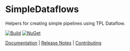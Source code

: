 # SimpleDataflows

Helpers for creating simple pipelines using TPL Dataflow.

[![Build](https://github.com/Faithlife/SimpleDataflows/workflows/Build/badge.svg)](https://github.com/Faithlife/SimpleDataflows/actions?query=workflow%3ABuild) [![NuGet](https://img.shields.io/nuget/v/SimpleDataflows.svg)](https://www.nuget.org/packages/SimpleDataflows)

[Documentation](https://faithlife.github.io/SimpleDataflows/) | [Release Notes](https://github.com/Faithlife/SimpleDataflows/blob/master/ReleaseNotes.md) | [Contributing](https://github.com/Faithlife/SimpleDataflows/blob/master/CONTRIBUTING.md)
